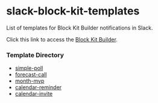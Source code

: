 # slack-block-kit-templates

List of templates for Block Kit Builder notifications in Slack.

Click this link to access the [Block Kit Builder][url].

### Template Directory

* [simple-poll][tmp-simple-poll]
* [forecast-call][tmp-forecast-call]
* [month-mvp][tmp-month-mvp]
* [calendar-reminder][tmp-calendar-reminder]
* [calendar-invite][tmp-calendar-invite]

[url]: https://api.slack.com/tools/block-kit-builder

[tmp-simple-poll]: /templates/simple-poll/
[tmp-forecast-call]: /templates/forecast-call/
[tmp-month-mvp]: /templates/month-mvp/
[tmp-calendar-reminder]: /templates/calendar-reminder/
[tmp-calendar-invite]: /templates/calendar-invite/
